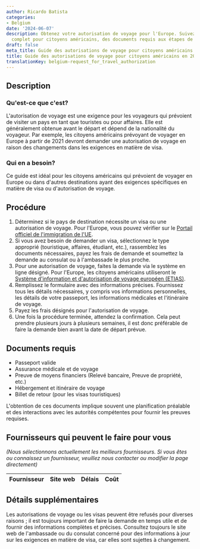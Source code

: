 ```yaml
---
author: Ricardo Batista
categories:
- Belgium
date: '2024-06-07'
description: Obtenez votre autorisation de voyage pour l'Europe. Suivez notre guide
  complet pour citoyens américains, des documents requis aux étapes de la demande.
draft: false
meta_title: Guide des autorisations de voyage pour citoyens américains en 2021
title: Guide des autorisations de voyage pour citoyens américains en 2021
translationKey: belgium-request_for_travel_authorization
---
```



## Description
### Qu'est-ce que c'est?
L'autorisation de voyage est une exigence pour les voyageurs qui prévoient de visiter un pays en tant que touristes ou pour affaires. Elle est généralement obtenue avant le départ et dépend de la nationalité du voyageur. Par exemple, les citoyens américains prévoyant de voyager en Europe à partir de 2021 devront demander une autorisation de voyage en raison des changements dans les exigences en matière de visa.

### Qui en a besoin?
Ce guide est idéal pour les citoyens américains qui prévoient de voyager en Europe ou dans d'autres destinations ayant des exigences spécifiques en matière de visa ou d'autorisation de voyage.

## Procédure
1. Déterminez si le pays de destination nécessite un visa ou une autorisation de voyage. Pour l'Europe, vous pouvez vérifier sur le [Portail officiel de l'immigration de l'UE](https://ec.europa.eu/immigration/).
2. Si vous avez besoin de demander un visa, sélectionnez le type approprié (touristique, affaires, étudiant, etc.), rassemblez les documents nécessaires, payez les frais de demande et soumettez la demande au consulat ou à l'ambassade le plus proche.
3. Pour une autorisation de voyage, faites la demande via le système en ligne désigné. Pour l'Europe, les citoyens américains utiliseront le [Système d'information et d'autorisation de voyage européen (ETIAS)](https://www.etiasvisa.com/etias-requirements/americans).
4. Remplissez le formulaire avec des informations précises. Fournissez tous les détails nécessaires, y compris vos informations personnelles, les détails de votre passeport, les informations médicales et l'itinéraire de voyage.
5. Payez les frais désignés pour l'autorisation de voyage.
6. Une fois la procédure terminée, attendez la confirmation. Cela peut prendre plusieurs jours à plusieurs semaines, il est donc préférable de faire la demande bien avant la date de départ prévue.

## Documents requis
- Passeport valide
- Assurance médicale et de voyage
- Preuve de moyens financiers (Relevé bancaire, Preuve de propriété, etc.)
- Hébergement et itinéraire de voyage
- Billet de retour (pour les visas touristiques)

L'obtention de ces documents implique souvent une planification préalable et des interactions avec les autorités compétentes pour fournir les preuves requises.

## Fournisseurs qui peuvent le faire pour vous

_(Nous sélectionnons actuellement les meilleurs fournisseurs. Si vous êtes ou connaissez un fournisseur, veuillez nous contacter ou modifier la page directement)_

| Fournisseur     |     Site web    |     Délais       |       Coût       |
| --------------- | --------------- |  :-------------: | :-------------: |

## Détails supplémentaires
Les autorisations de voyage ou les visas peuvent être refusés pour diverses raisons ; il est toujours important de faire la demande en temps utile et de fournir des informations complètes et précises. Consultez toujours le site web de l'ambassade ou du consulat concerné pour des informations à jour sur les exigences en matière de visa, car elles sont sujettes à changement.